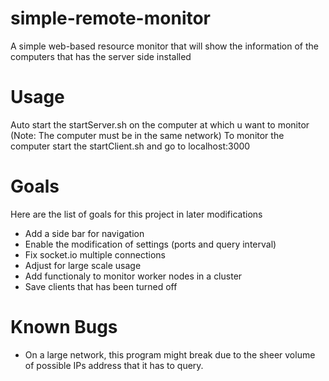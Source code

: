 # simple-remote-monitor
A simple web-based resource monitor that will show the information of the computers that has the server side installed
# Usage
Auto start the startServer.sh on the computer at which u want to monitor (Note: The computer must be in the same network)
To monitor the computer start the startClient.sh and go to localhost:3000
# Goals
Here are the list of goals for this project in later modifications
* Add a side bar for navigation
* Enable the modification of settings (ports and query interval)
* Fix socket.io multiple connections
* Adjust for large scale usage
* Add functionaly to monitor worker nodes in a cluster
* Save clients that has been turned off
# Known Bugs
* On a large network, this program might break due to the sheer volume of possible IPs address that it has to query. 